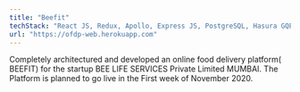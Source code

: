 ```yaml
---
title: "Beefit"
techStack: "React JS, Redux, Apollo, Express JS, PostgreSQL, Hasura GQE, RazorPay, Firebase, Heroku, AWS"
url: "https://ofdp-web.herokuapp.com"
---
```




Completely architectured and developed an online food delivery platform( BEEFIT) for the startup BEE LIFE SERVICES Private Limited MUMBAI. The Platform is planned to go live in the First week of November 2020. 